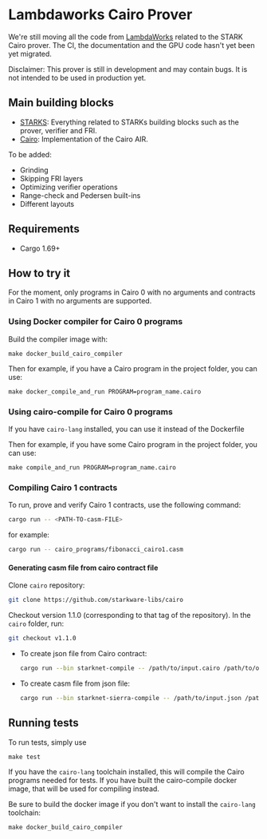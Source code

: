 # Lambdaworks Cairo Prover

We're still moving all the code from [LambdaWorks](https://github.com/lambdaclass/lambdaworks) related to the STARK Cairo prover.
The CI, the documentation and the GPU code hasn't yet been yet migrated.

Disclaimer: This prover is still in development and may contain bugs. It is not intended to be used in production yet.

## Main building blocks

- [STARKS](https://github.com/lambdaclass/lambdaworks_cairo_prover/tree/main/src/starks): Everything related to STARKs building blocks such as the prover, verifier and FRI.
- [Cairo](https://github.com/lambdaclass/lambdaworks_cairo_prover/tree/main/src/cairo): Implementation of the Cairo AIR.

To be added:

- Grinding
- Skipping FRI layers
- Optimizing verifier operations
- Range-check and Pedersen built-ins
- Different layouts

## Requirements

- Cargo 1.69+
  
## How to try it

For the moment, only programs in Cairo 0 with no arguments and contracts in Cairo 1 with no arguments are supported.

### Using Docker compiler for Cairo 0 programs

Build the compiler image with:

`make docker_build_cairo_compiler`

Then for example, if you have a Cairo program in the project folder, you can use:

`make docker_compile_and_run PROGRAM=program_name.cairo`

### Using cairo-compile for Cairo 0 programs

If you have `cairo-lang` installed, you can use it instead of the Dockerfile

Then for example, if you have some Cairo program in the project folder, you can use:

`make compile_and_run PROGRAM=program_name.cairo`

### Compiling Cairo 1 contracts

To run, prove and verify Cairo 1 contracts, use the following command:

``` bash
cargo run -- <PATH-TO-casm-FILE>
```

for example:

``` bash
cargo run -- cairo_programs/fibonacci_cairo1.casm
```

#### Generating casm file from cairo contract file

Clone `cairo` repository:

``` bash
git clone https://github.com/starkware-libs/cairo
```

Checkout version 1.1.0 (corresponding to that tag of the repository). In the `cairo` folder, run:

``` bash
git checkout v1.1.0
```

- To create json file from Cairo contract:

  ``` bash
  cargo run --bin starknet-compile -- /path/to/input.cairo /path/to/output.json
  ```

- To create casm file from json file:

  ``` bash
  cargo run --bin starknet-sierra-compile -- /path/to/input.json /path/to/output.casm
  ```

## Running tests
To run tests, simply use
```
make test
```
If you have the `cairo-lang` toolchain installed, this will compile the Cairo programs needed
for tests.
If you have built the cairo-compile docker image, that will be used for compiling instead.

Be sure to build the docker image if you don't want to install the `cairo-lang` toolchain:
```
make docker_build_cairo_compiler
```
